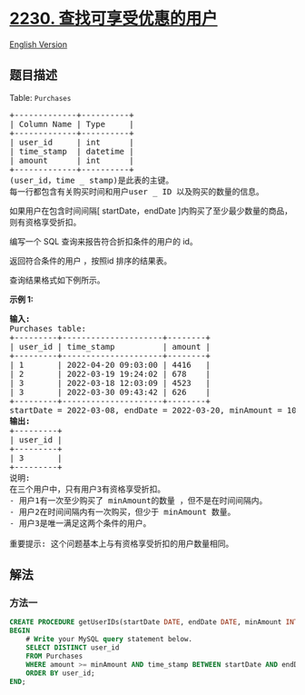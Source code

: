 # [2230. 查找可享受优惠的用户](https://leetcode.cn/problems/the-users-that-are-eligible-for-discount)

[English Version](/solution/2200-2299/2230.The%20Users%20That%20Are%20Eligible%20for%20Discount/README_EN.md)

<!-- tags:数据库 -->

## 题目描述

<!-- 这里写题目描述 -->

<p>Table: <code>Purchases</code></p>

<pre>+-------------+----------+
| Column Name | Type     |
+-------------+----------+
| user_id     | int      |
| time_stamp  | datetime |
| amount      | int      |
+-------------+----------+
(user_id，time _ stamp)是此表的主键。
每一行都包含有关购买时间和用户user _ ID 以及购买的数量的信息。
</pre>

<p>如果用户在包含时间间隔[ startDate，endDate ]内购买了至少最少数量的商品，则有资格享受折扣。</p>

<p>编写一个 SQL 查询来报告符合折扣条件的用户的 id。</p>

<p>返回符合条件的用户 ，按照id 排序的结果表。</p>

<p>查询结果格式如下例所示。</p>

<p><strong>示例 1:</strong></p>

<pre><strong>输入:</strong> 
Purchases table:
+---------+---------------------+--------+
| user_id | time_stamp          | amount |
+---------+---------------------+--------+
| 1       | 2022-04-20 09:03:00 | 4416   |
| 2       | 2022-03-19 19:24:02 | 678    |
| 3       | 2022-03-18 12:03:09 | 4523   |
| 3       | 2022-03-30 09:43:42 | 626    |
+---------+---------------------+--------+
startDate = 2022-03-08, endDate = 2022-03-20, minAmount = 1000
<strong>输出:</strong> 
+---------+
| user_id |
+---------+
| 3       |
+---------+
说明:
在三个用户中，只有用户3有资格享受折扣。
- 用户1有一次至少购买了 minAmount的数量 ，但不是在时间间隔内。
- 用户2在时间间隔内有一次购买，但少于 minAmount 数量。
- 用户3是唯一满足这两个条件的用户。

重要提示: 这个问题基本上与有资格享受折扣的用户数量相同。
</pre>

## 解法

### 方法一

<!-- tabs:start -->

```sql
CREATE PROCEDURE getUserIDs(startDate DATE, endDate DATE, minAmount INT)
BEGIN
    # Write your MySQL query statement below.
    SELECT DISTINCT user_id
    FROM Purchases
    WHERE amount >= minAmount AND time_stamp BETWEEN startDate AND endDate
    ORDER BY user_id;
END;
```

<!-- tabs:end -->

<!-- end -->
